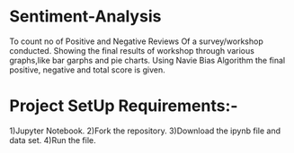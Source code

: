 # Sentiment-Analysis
To count no of Positive and Negative Reviews Of a survey/workshop conducted.
Showing the final results of workshop through various graphs,like bar garphs and  pie charts.
Using Navie Bias Algorithm the final positive, negative and total score is given.

# Project SetUp Requirements:-
1)Jupyter Notebook.
2)Fork the repository.
3)Download the ipynb file and data set.
4)Run the file. 

